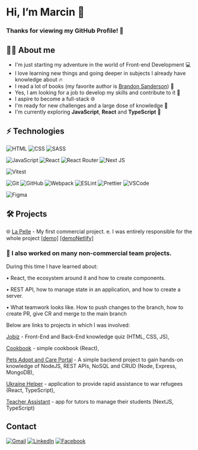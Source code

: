 # Hi, I’m Marcin :wave: 
 ### Thanks for viewing my GitHub Profile! :hugs:
 
 ## :frowning_man: About me
 - I'm just starting my adventure in the world of Front-end Development :computer:
 - I love learning new things and going deeper in subjects I already have knowledge about :fire:
 - I read a lot of books (my favorite author is [Brandon Sanderson](https://www.brandonsanderson.com/)) :book:
 - Yes, I am looking for a job to develop my skills and contribute to it :hammer:
 - I aspire to become a full-stack :globe_with_meridians:
 - I'm ready for new challenges and a large dose of knowledge :muscle:
 - I'm currently exploring **JavaScript**, **React** and **TypeScript** :eyes:


## ⚡  Technologies
![HTML](https://img.shields.io/badge/HTML-orange?logo=html5&logoColor=white&style=flat)
![CSS](https://img.shields.io/badge/CSS-blue?logo=css3&style=flat)
![SASS](https://img.shields.io/badge/Sass-pink?logo=sass&logoColor=white&style=flat)

![JavaScript](https://img.shields.io/badge/JavaScript-yellow?logo=javascript&logoColor=white&style=flat) 
![React](https://img.shields.io/badge/React-black?logo=react&logoColor=white&style=flat) 
![React Router](https://img.shields.io/badge/ReactRouter-black?logo=React-Router&logoColor=white&style=flat)
![Next JS](https://img.shields.io/badge/Next-black?style=for-the-badge&logo=next.js&logoColor=white&style=flat)

![Vitest](https://img.shields.io/badge/vitest-%23646CFF.svg?style=for-the-badge&logo=vitest&logoColor=white&style=flat)

![Git](https://img.shields.io/badge/Git-red?logo=git&logoColor=white&style=flat)
![GitHub](https://img.shields.io/badge/GitHub-gray?logo=github&logoColor=white&style=flat) 
![Webpack](https://img.shields.io/badge/Webpack-blue?logo=webpack&logoColor=white&style=flat)
![ESLint](https://img.shields.io/badge/ESLint-purple?logo=eslint&logoColor=white&style=flat)
![Prettier](https://img.shields.io/badge/Prettier-24292e?logo=prettier&logoColor=white&style=flat)
![VSCode](https://img.shields.io/badge/VSCode-blue?logo=Visual-Studio-Code&logoColor=white&style=flat)

![Figma](https://img.shields.io/badge/Figma-%23F24E1E?logo=Figma&logoColor=wihte&style=flat)

## :hammer_and_wrench:  Projects 

:globe_with_meridians: [La Pelle](https://github.com/MarcinKukulka/LaPelle) - My first commercial project. e. I was entirely responsible for
the whole project [[demo]](https://lapelle.eu/) [[demoNetlify]](https://gracious-shaw-d6a8c3.netlify.app/) 



### :notebook_with_decorative_cover: I also worked on many non-commercial team projects.

During this time I have learned about:

•	React, the ecosystem around it and how to create components.

•	REST API, how to manage state in an application, and how to create a server.

• What teamwork looks like. How to push changes to the branch, how to create PR, give CR and merge to the main branch

Below are links to projects in which I was involved:

[Jobiz](https://github.com/CodersCampCrew/Jobiz) - Front-End and Back-End knowledge quiz (HTML, CSS, JS),

[Cookbook](https://github.com/CodersCampCrew/Cookbook) - simple cookbook (React),

[Pets Adopt and Care Portal](https://github.com/CodersCampCrew/CodersCamp2021-ProjectServerSideJavaScript-PetsAdoptAndCarePortal) - A simple backend project to gain hands-on knowledge of NodeJS, REST APIs, NoSQL and CRUD (Node, Express, MongoDB),

[Ukraine Helper](https://github.com/CodersCampCrew/Ukraine-helper) - application to provide rapid assistance to war refugees (React, TypeScript),

[Teacher Assistant](https://github.com/CodersCampCrew/Teacher-Assistant) - app for tutors to manage their students (NextJS, TypeScript)


## Contact  
[![Gmail](https://img.shields.io/badge/Gmail-D14836?style=for-the-badge&logo=gmail&logoColor=white)][URLemail] 
[![LinkedIn](https://img.shields.io/badge/linkedin-%230077B5.svg?style=for-the-badge&logo=linkedin&logoColor=white)][URLlinkedin] 
[![Facebook](https://img.shields.io/badge/Facebook-%231877F2.svg?style=for-the-badge&logo=Facebook&logoColor=white)][URLfacebook]

[URLemail]:mailto:marcinkukulka@gmail.com
[URLlinkedin]:https://www.linkedin.com/in/marcin-kuku%C5%82ka-973b3a1b7/
[URLfacebook]:https://www.facebook.com/marcinkukulka
